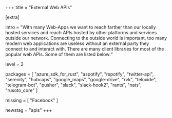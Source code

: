 +++
title = "External Web APIs"

[extra]

intro = "With many Web-Apps we want to reach farther than our locally hosted services and reach APIs hosted by other platforms and services outside our network. Connecting to the outside world is important, too many modern web applications are useless without an external party they connect to and interact with. There are many client libraries for most of the popular web APIs. Some of them are listed below:"

level = 2

packages = [
 "azure_sdk_for_rust",
 "aspotify",
 "rspotify",
 "twitter-api",
 "serenity",
 "hubcaps",
 "google_maps",
 "google-drive",
 "rvk",
 "teloxide",
 "telegram-bot",
 "pusher",
 "slack",
 "slack-hook2",
 "rants",
 "nats",
 "rusoto_core"
]

missing = [
  "Facebook"
]

newstag = "apis"
+++

